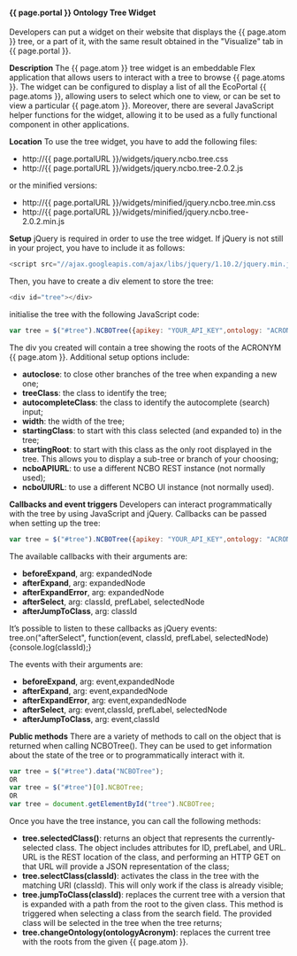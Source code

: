 #### {{ page.portal }} Ontology Tree Widget
Developers can put a widget on their website that displays the {{ page.atom }} tree, or a part of it, with the same result obtained in the "Visualize" tab in {{ page.portal }}.

**Description**
The {{ page.atom }} tree widget is an embeddable Flex application that allows users to interact with a tree to browse {{ page.atoms }}. The widget can be configured to display a list of all the EcoPortal {{ page.atoms }}, allowing users to select which one to view, or can be set to view a particular {{ page.atom }}. Moreover, there are several JavaScript helper functions for the widget, allowing it to be used as a fully functional component in other applications.

**Location**
To use the tree widget, you have to add the following files:
- http://{{ page.portalURL }}/widgets/jquery.ncbo.tree.css
- http://{{ page.portalURL }}/widgets/jquery.ncbo.tree-2.0.2.js

or the minified versions:
- http://{{ page.portalURL }}/widgets/minified/jquery.ncbo.tree.min.css
- http://{{ page.portalURL }}/widgets/minified/jquery.ncbo.tree-2.0.2.min.js

**Setup**
jQuery is required in order to use the tree widget. If jQuery is not still in your project, you have to include it as follows:
```js
<script src="//ajax.googleapis.com/ajax/libs/jquery/1.10.2/jquery.min.js"></script>
```

Then, you have to create a div element to store the tree:
```js
<div id="tree"></div>
```

initialise the tree with the following JavaScript code:
```js
var tree = $("#tree").NCBOTree({apikey: "YOUR_API_KEY",ontology: "ACRONYM"});
```

The div you created will contain a tree showing the roots of the ACRONYM {{ page.atom }}. Additional setup options include:
- **autoclose**: to close other branches of the tree when expanding a new one;
- **treeClass**: the class to identify the tree;
- **autocompleteClass**: the class to identify the autocomplete (search) input;
- **width**: the width of the tree;
- **startingClass**: to start with this class selected (and expanded to) in the tree;
- **startingRoot**: to start with this class as the only root displayed in the tree. This allows you to display a sub-tree or branch of your choosing;
- **ncboAPIURL**: to use a different NCBO REST instance (not normally used);
- **ncboUIURL**: to use a different NCBO UI instance (not normally used).

**Callbacks and event triggers**
Developers can interact programmatically with the tree by using JavaScript and jQuery. Callbacks can be passed when setting up the tree:
```js
var tree = $("#tree").NCBOTree({apikey: "YOUR_API_KEY",ontology: "ACRONYM", afterSelect: function(event, classId, prefLabel, selectedNode){console.log(classId);}});
```
The available callbacks with their arguments are:
- **beforeExpand**, arg: expandedNode
- **afterExpand**, arg: expandedNode
- **afterExpandError**, arg: expandedNode
- **afterSelect**, arg: classId, prefLabel, selectedNode
- **afterJumpToClass**, arg: classId

It’s possible to listen to these callbacks as jQuery events:
tree.on("afterSelect", function(event, classId, prefLabel, selectedNode){console.log(classId);}

The events with their arguments are:
- **beforeExpand**, arg: event,expandedNode
- **afterExpand**, arg: event,expandedNode
- **afterExpandError**, arg: event,expandedNode
- **afterSelect**, arg: event,classId, prefLabel, selectedNode
- **afterJumpToClass**, arg: event,classId

**Public methods**
There are a variety of methods to call on the object that is returned when calling NCBOTree(). They can be used to get information about the state of the tree or to programmatically interact with it.
```js
var tree = $("#tree").data("NCBOTree");
OR
var tree = $("#tree")[0].NCBOTree;
OR
var tree = document.getElementById("tree").NCBOTree;
```
Once you have the tree instance, you can call the following methods:
- **tree.selectedClass()**: returns an object that represents the currently-selected class. The object includes attributes for ID, prefLabel, and URL. URL is the REST location of the class, and performing an HTTP GET on that URL will provide a JSON representation of the class;
- **tree.selectClass(classId)**: activates the class in the tree with the matching URI (classId). This will only work if the class is already visible;
- **tree.jumpToClass(classId)**: replaces the current tree with a version that is expanded with a path from the root to the given class. This method is triggered when selecting a class from the search field. The provided class will be selected in the tree when the tree returns;
- **tree.changeOntology(ontologyAcronym)**: replaces the current tree with the roots from the given {{ page.atom }}.
